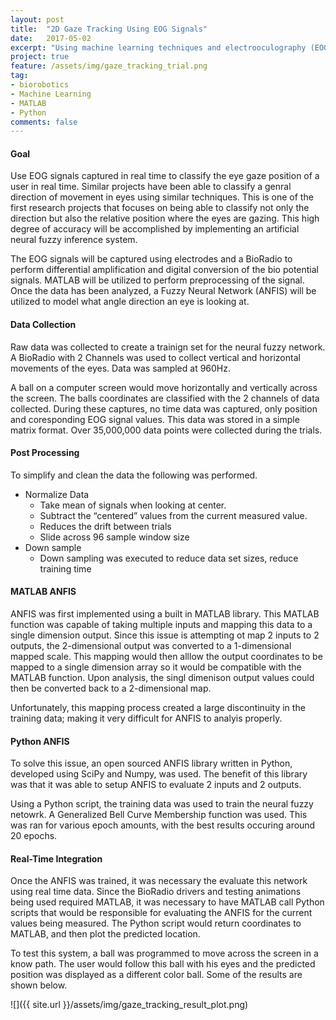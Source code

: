 ```yaml
---
layout: post
title:  "2D Gaze Tracking Using EOG Signals"
date:   2017-05-02
excerpt: "Using machine learning techniques and electrooculography (EOG) signals to predict eye gaze position in real time."
project: true
feature: /assets/img/gaze_tracking_trial.png
tag:
- biorobotics 
- Machine Learning
- MATLAB
- Python
comments: false
---
```

    
     
#### Goal
Use EOG signals captured in real time to classify the eye gaze position of a user in real time. Similar projects have been able to classify a genral direction of movement in eyes using similar techniques. This is one of the first research projects that focuses on being able to classify not only the direction but also the relative position where the eyes are gazing. This high degree of accuracy will be accomplished by implementing an artificial neural fuzzy inference system. 

The EOG signals will be captured using electrodes and a BioRadio to perform differential amplification and digital conversion of the bio potential signals. 
MATLAB will be utilized to perform preprocessing of the signal. 
Once the data has been analyzed, a Fuzzy Neural Network (ANFIS) will be utilized to model what angle direction an eye is looking at. 

#### Data Collection
Raw data was collected to create a trainign set for the neural fuzzy network. A BioRadio with 2 Channels was used to collect vertical and horizontal movements of the eyes. Data was sampled at 960Hz. 

A ball on a computer screen would move horizontally and vertically across the screen. The balls coordinates are classified with the 2 channels of data collected. During these captures, no time data was captured, only position and coresponding EOG signal values. This data was stored in a simple matrix format. Over 35,000,000 data points were collected during the trials.

#### Post Processing
To simplify and clean the data the following was performed. 
- Normalize Data 
    - Take mean of signals when looking at center. 
    - Subtract the “centered” values from the current measured value. 
    - Reduces the drift between trials
    - Slide across 96 sample window size
- Down sample
    - Down sampling was executed to reduce data set sizes, reduce training time

#### MATLAB ANFIS
ANFIS was first implemented using a built in MATLAB library. This MATLAB function was capable of taking multiple inputs and mapping this data to a single dimension output. Since this issue is attempting ot map 2 inputs to 2 outputs, the 2-dimensional output was converted to a 1-dimensional mapped scale. This mapping would then alllow the output coordinates to be mapped to a single dimension array so it would be compatible with the MATLAB function. Upon analysis, the singl dimenison output values could then be converted back to a 2-dimensional map.   

Unfortunately, this mapping process created a large discontinuity in the training data; making it very difficult for ANFIS to analyis properly. 

#### Python ANFIS
To solve this issue, an open sourced ANFIS library written in Python, developed using SciPy and Numpy, was used. The benefit of this library was that it was able to setup ANFIS to evaluate 2 inputs and 2 outputs. 

Using a Python script, the training data was used to train the neural fuzzy netowrk. A Generalized Bell Curve Membership function was used. This was ran for various epoch amounts, with the best results occuring around 20 epochs.

#### Real-Time Integration
Once the ANFIS was trained, it was necessary the evaluate this network using real time data. Since the BioRadio drivers and testing animations being used required MATLAB, it was necessary to have MATLAB call Python scripts that would be responsible for evaluating the ANFIS for the current values being measured. The Python script would return coordinates to MATLAB, and then plot the predicted location. 

To test this system, a ball was programmed to move across the screen in a know path. The user would follow this ball with his eyes and the predicted position was displayed as a different color ball. Some of the results are shown below. 

![]({{ site.url }}/assets/img/gaze_tracking_result_plot.png)



